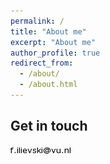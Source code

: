 ```yaml
---
permalink: /
title: "About me"
excerpt: "About me"
author_profile: true
redirect_from: 
  - /about/
  - /about.html
---
```




Get in touch
------
![f.ilievski AT vu DOT nl](/images/email.png)

